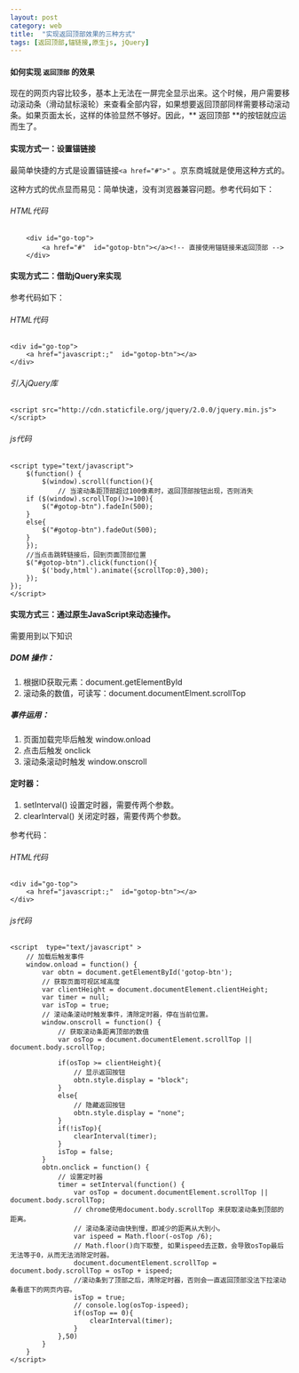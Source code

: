 ```yaml
---
layout: post
category: web
title:  "实现返回顶部效果的三种方式"
tags: [返回顶部,锚链接,原生js, jQuery]
---
```


#### 如何实现 `返回顶部` 的效果
现在的网页内容比较多，基本上无法在一屏完全显示出来。这个时候，用户需要移动滚动条（滑动鼠标滚轮）来查看全部内容，如果想要返回顶部同样需要移动滚动条。如果页面太长，这样的体验显然不够好。因此，** 返回顶部 **的按钮就应运而生了。

#### 实现方式一：设置锚链接 
最简单快捷的方式是设置锚链接`<a href="#">"` 。京东商城就是使用这种方式的。

这种方式的优点显而易见：简单快速，没有浏览器兼容问题。参考代码如下：

###### HTML代码
		<div id="go-top">
			<a href="#"  id="gotop-btn"></a><!-- 直接使用锚链接来返回顶部 -->
		</div>

#### 实现方式二：借助jQuery来实现

参考代码如下：

###### HTML代码
	<div id="go-top">
		<a href="javascript:;"  id="gotop-btn"></a>
	</div>

###### 引入jQuery库
	<script src="http://cdn.staticfile.org/jquery/2.0.0/jquery.min.js"></script>

###### js代码
	<script type="text/javascript">
		$(function() {
			$(window).scroll(function(){
				// 当滚动条距顶部超过100像素时，返回顶部按钮出现，否则消失
		if ($(window).scrollTop()>=100){
			$("#gotop-btn").fadeIn(500);
		}
		else{
			$("#gotop-btn").fadeOut(500);
		}
		});
		//当点击跳转链接后，回到页面顶部位置
		$("#gotop-btn").click(function(){
			$('body,html').animate({scrollTop:0},300);
		});
	});
	</script>

#### 实现方式三：通过原生JavaScript来动态操作。
需要用到以下知识

##### DOM 操作：
1. 根据ID获取元素：document.getElementById
2. 滚动条的数值，可读写：document.documentElment.scrollTop

##### 事件运用：
1. 页面加载完毕后触发 window.onload
2. 点击后触发 onclick
3. 滚动条滚动时触发 window.onscroll

#### 定时器：
1. setInterval() 设置定时器，需要传两个参数。
2. clearInterval() 关闭定时器，需要传两个参数。

参考代码：

###### HTML代码
	<div id="go-top">
		<a href="javascript:;"  id="gotop-btn"></a>
	</div>

###### js代码
	<script  type="text/javascript" >
		// 加载后触发事件
		window.onload = function() {
			var obtn = document.getElementById('gotop-btn');
			// 获取页面可视区域高度
			var clientHeight = document.documentElement.clientHeight;
			var timer = null;
			var isTop = true;
			// 滚动条滚动时触发事件，清除定时器，停在当前位置。
			window.onscroll = function() {
				// 获取滚动条距离顶部的数值
				var osTop = document.documentElement.scrollTop || document.body.scrollTop; 

				if(osTop >= clientHeight){
					// 显示返回按钮
					obtn.style.display = "block";
				}
				else{
					// 隐藏返回按钮
					obtn.style.display = "none";
				}
				if(!isTop){
					clearInterval(timer);
				}
				isTop = false;
			}
			obtn.onclick = function() {
				// 设置定时器
				timer = setInterval(function() {
					var osTop = document.documentElement.scrollTop || document.body.scrollTop; 
					// chrome使用document.body.scrollTop 来获取滚动条到顶部的距离。
					// 滚动条滚动由快到慢，即减少的距离从大到小。
					var ispeed = Math.floor(-osTop /6);
					// Math.floor()向下取整, 如果ispeed去正数，会导致osTop最后无法等于0，从而无法消除定时器。
					document.documentElement.scrollTop = document.body.scrollTop = osTop + ispeed;
					//滚动条到了顶部之后，清除定时器，否则会一直返回顶部没法下拉滚动条看底下的网页内容。
					isTop = true;
					// console.log(osTop-ispeed);
					if(osTop == 0){
						clearInterval(timer);
					}
				},50)
			}
		}
	</script>